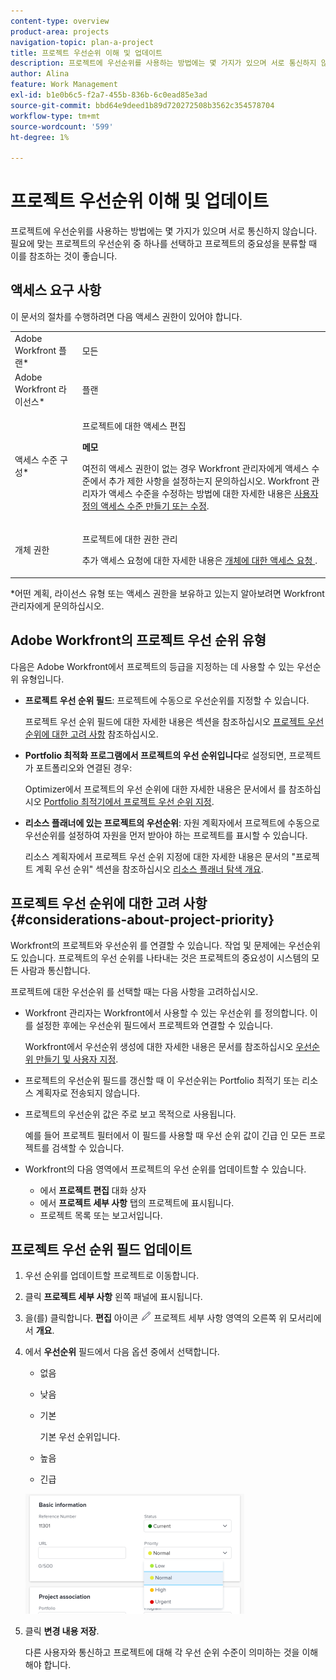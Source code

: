 ```yaml
---
content-type: overview
product-area: projects
navigation-topic: plan-a-project
title: 프로젝트 우선순위 이해 및 업데이트
description: 프로젝트에 우선순위를 사용하는 방법에는 몇 가지가 있으며 서로 통신하지 않습니다. 필요에 맞는 프로젝트의 우선순위 중 하나를 선택하고 프로젝트의 중요성을 분류할 때 이를 참조하는 것이 좋습니다.
author: Alina
feature: Work Management
exl-id: b1e0b6c5-f2a7-455b-836b-6c0ead85e3ad
source-git-commit: bbd64e9deed1b89d720272508b3562c354578704
workflow-type: tm+mt
source-wordcount: '599'
ht-degree: 1%

---
```


# 프로젝트 우선순위 이해 및 업데이트

프로젝트에 우선순위를 사용하는 방법에는 몇 가지가 있으며 서로 통신하지 않습니다. 필요에 맞는 프로젝트의 우선순위 중 하나를 선택하고 프로젝트의 중요성을 분류할 때 이를 참조하는 것이 좋습니다. 

## 액세스 요구 사항

<!--drafted for P&P:

<table style="table-layout:auto"> 
 <col> 
 <col> 
 <tbody> 
  <tr> 
   <td role="rowheader">Adobe Workfront plan*</td> 
   <td> <p>Any</p> </td> 
  </tr> 
  <tr> 
   <td role="rowheader">Adobe Workfront license*</td> 
   <td> <p>Current license: Standard </p>
   Or
   <p>Legacy license: Plan </p> </td> 
  </tr> 
  <tr> 
   <td role="rowheader">Access level configurations*</td> 
   <td> <p>Edit access to Projects</p> <p><b>NOTE</b> 
   
   If you still don't have access, ask your Workfront administrator if they set additional restrictions in your access level. For information on how a Workfront administrator can modify your access level, see <a href="../../../administration-and-setup/add-users/configure-and-grant-access/create-modify-access-levels.md" class="MCXref xref">Create or modify custom access levels</a>.</p> </td> 
  </tr> 
  <tr> 
   <td role="rowheader">Object permissions</td> 
   <td> <p>Manage permissions to the project</p> <p>For information on requesting additional access, see <a href="../../../workfront-basics/grant-and-request-access-to-objects/request-access.md" class="MCXref xref">Request access to objects </a>.</p> </td> 
  </tr> 
 </tbody> 
</table>
-->
이 문서의 절차를 수행하려면 다음 액세스 권한이 있어야 합니다.

<table style="table-layout:auto"> 
 <col> 
 <col> 
 <tbody> 
  <tr> 
   <td role="rowheader">Adobe Workfront 플랜*</td> 
   <td> <p>모든</p> </td> 
  </tr> 
  <tr> 
   <td role="rowheader">Adobe Workfront 라이선스*</td> 
   <td> <p>플랜 </p> </td> 
  </tr> 
  <tr> 
   <td role="rowheader">액세스 수준 구성*</td> 
   <td> <p>프로젝트에 대한 액세스 편집</p> <p><b>메모</b>

여전히 액세스 권한이 없는 경우 Workfront 관리자에게 액세스 수준에서 추가 제한 사항을 설정하는지 문의하십시오. Workfront 관리자가 액세스 수준을 수정하는 방법에 대한 자세한 내용은 <a href="../../../administration-and-setup/add-users/configure-and-grant-access/create-modify-access-levels.md" class="MCXref xref">사용자 정의 액세스 수준 만들기 또는 수정</a>.</p> </td>
</tr> 
  <tr> 
   <td role="rowheader">개체 권한</td> 
   <td> <p>프로젝트에 대한 권한 관리</p> <p>추가 액세스 요청에 대한 자세한 내용은 <a href="../../../workfront-basics/grant-and-request-access-to-objects/request-access.md" class="MCXref xref">개체에 대한 액세스 요청 </a>.</p> </td> 
  </tr> 
 </tbody> 
</table>

&#42;어떤 계획, 라이선스 유형 또는 액세스 권한을 보유하고 있는지 알아보려면 Workfront 관리자에게 문의하십시오.

## Adobe Workfront의 프로젝트 우선 순위 유형

다음은 Adobe Workfront에서 프로젝트의 등급을 지정하는 데 사용할 수 있는 우선순위 유형입니다.

* **프로젝트 우선 순위 필드**: 프로젝트에 수동으로 우선순위를 지정할 수 있습니다.

   프로젝트 우선 순위 필드에 대한 자세한 내용은 섹션을 참조하십시오 [프로젝트 우선 순위에 대한 고려 사항](#considerations-about-project-priority) 참조하십시오.

* **Portfolio 최적화 프로그램에서 프로젝트의 우선 순위입니다**&#x200B;로 설정되면, 프로젝트가 포트폴리오와 연결된 경우: 

   Optimizer에서 프로젝트의 우선 순위에 대한 자세한 내용은 문서에서 를 참조하십시오 [Portfolio 최적기에서 프로젝트 우선 순위 지정](../../../manage-work/portfolios/portfolio-optimizer/prioritize-projects-in-portfolio-optimizer.md).

* **리소스 플래너에 있는 프로젝트의 우선순위**: 자원 계획자에서 프로젝트에 수동으로 우선순위를 설정하여 자원을 먼저 받아야 하는 프로젝트를 표시할 수 있습니다. 

   리소스 계획자에서 프로젝트 우선 순위 지정에 대한 자세한 내용은 문서의 &quot;프로젝트 계획 우선 순위&quot; 섹션을 참조하십시오 [리소스 플래너 탐색 개요](../../../resource-mgmt/resource-planning/resource-planner-navigation.md).

## 프로젝트 우선 순위에 대한 고려 사항 {#considerations-about-project-priority}

Workfront의 프로젝트와 우선순위 를 연결할 수 있습니다. 작업 및 문제에는 우선순위도 있습니다. 프로젝트의 우선 순위를 나타내는 것은 프로젝트의 중요성이 시스템의 모든 사람과 통신합니다.

프로젝트에 대한 우선순위 를 선택할 때는 다음 사항을 고려하십시오.

* Workfront 관리자는 Workfront에서 사용할 수 있는 우선순위 를 정의합니다. 이를 설정한 후에는 우선순위 필드에서 프로젝트와 연결할 수 있습니다. 

   Workfront에서 우선순위 생성에 대한 자세한 내용은 문서를 참조하십시오 [우선순위 만들기 및 사용자 지정](../../../administration-and-setup/customize-workfront/creating-custom-status-and-priority-labels/create-customize-priorities.md).

* 프로젝트의 우선순위 필드를 갱신할 때 이 우선순위는 Portfolio 최적기 또는 리소스 계획자로 전송되지 않습니다. 
* 프로젝트의 우선순위 값은 주로 보고 목적으로 사용됩니다.

   예를 들어 프로젝트 필터에서 이 필드를 사용할 때 우선 순위 값이 긴급 인 모든 프로젝트를 검색할 수 있습니다. 

* Workfront의 다음 영역에서 프로젝트의 우선 순위를 업데이트할 수 있습니다.

   * 에서 **프로젝트 편집** 대화 상자
   * 에서 **프로젝트 세부 사항** 탭의 프로젝트에 표시됩니다.
   * 프로젝트 목록 또는 보고서입니다.

## 프로젝트 우선 순위 필드 업데이트

1. 우선 순위를 업데이트할 프로젝트로 이동합니다.
1. 클릭 **프로젝트 세부 사항** 왼쪽 패널에 표시됩니다.
1. 을(를) 클릭합니다. **편집** 아이콘 ![](assets/qs-edit-icon.png) 프로젝트 세부 사항 영역의 오른쪽 위 모서리에서 **개요**.

1. 에서 **우선순위** 필드에서 다음 옵션 중에서 선택합니다.

   * 없음
   * 낮음
   * 기본

      기본 우선 순위입니다.

   * 높음
   * 긴급

   ![](assets/project-priority-picker-list-on-project-details-nwe-350x192.png)

1. 클릭 **변경 내용 저장**.

   다른 사용자와 통신하고 프로젝트에 대해 각 우선 순위 수준이 의미하는 것을 이해해야 합니다.
